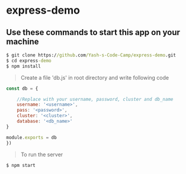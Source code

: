 # express-demo

## Use these commands to start this app on your machine

```cmd
$ git clone https://github.com/Yash-s-Code-Camp/express-demo.git
$ cd express-demo
$ npm install
```
> Create a file 'db.js' in root directory and write following code

```javascript
const db = {

    //Replace with your username, password, cluster and db_name
    username: '<username>',
    pass: '<password>',
    cluster: '<cluster>',
    database: '<db_name>'
}

module.exports = db
})
```

> To run the server

```cmd
$ npm start
```
